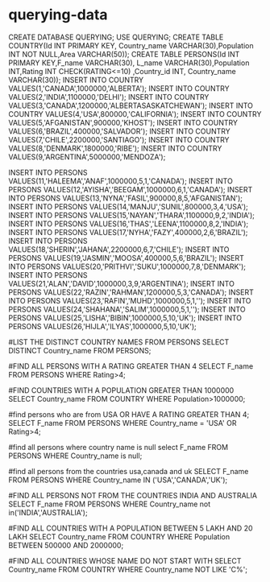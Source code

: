 # querying-data
CREATE DATABASE QUERYING;
USE QUERYING;
CREATE TABLE COUNTRY(Id INT PRIMARY KEY, Country_name VARCHAR(30),Population INT NOT NULL,Area VARCHAR(50));
CREATE TABLE PERSONS(Id INT PRIMARY KEY,F_name VARCHAR(30), L_name VARCHAR(30),Population INT,Rating INT CHECK(RATING<=10) ,Country_id INT, Country_name VARCHAR(30));
INSERT INTO COUNTRY VALUES(1,'CANADA',1000000,'ALBERTA');
INSERT INTO COUNTRY VALUES(2,'INDIA',1100000,'DELHI');
INSERT INTO COUNTRY VALUES(3,'CANADA',1200000,'ALBERTASASKATCHEWAN');
INSERT INTO COUNTRY VALUES(4,'USA',800000,'CALIFORNIA');
INSERT INTO COUNTRY VALUES(5,'AFGANISTAN',900000,'KHOST');
INSERT INTO COUNTRY VALUES(6,'BRAZIL',400000,'SALVADOR');
INSERT INTO COUNTRY VALUES(7,'CHILE',2200000,'SANTIAGO');
INSERT INTO COUNTRY VALUES(8,'DENMARK',1800000,'RIBE');
INSERT INTO COUNTRY VALUES(9,'ARGENTINA',5000000,'MENDOZA');

INSERT INTO PERSONS VALUES(11,'HALEEMA','ANAF',1000000,5,1,'CANADA');
INSERT INTO PERSONS VALUES(12,'AYISHA','BEEGAM',1000000,6,1,'CANADA');
INSERT INTO PERSONS VALUES(13,'NYNA','FASIL',900000,8,5,'AFGANISTAN');
INSERT INTO PERSONS VALUES(14,'MANJU','SUNIL',800000,3,4,'USA');
INSERT INTO PERSONS VALUES(15,'NAYAN','THARA',1100000,9,2,'INDIA');
INSERT INTO PERSONS VALUES(16,'THAS','LEENA',1100000,8,2,'INDIA');
INSERT INTO PERSONS VALUES(17,'NYHA','FAZY',400000,2,6,'BRAZIL');
INSERT INTO PERSONS VALUES(18,'SHERIN','JAHANA',2200000,6,7,'CHILE');
INSERT INTO PERSONS VALUES(19,'JASMIN','MOOSA',400000,5,6,'BRAZIL');
INSERT INTO PERSONS VALUES(20,'PRITHVI','SUKU',1000000,7,8,'DENMARK');
INSERT INTO PERSONS VALUES(21,'ALAN','DAVID',1000000,3,9,'ARGENTINA');
INSERT INTO PERSONS VALUES(22,'RAZIN','RAHMAN',1200000,5,3,'CANADA');
INSERT INTO PERSONS VALUES(23,'RAFIN','MUHD',1000000,5,1,'');
INSERT INTO PERSONS VALUES(24,'SHAHANA','SALIM',1000000,5,1,'');
INSERT INTO PERSONS VALUES(25,'LISHA','BIBIN',1000000,5,10,'UK');
INSERT INTO PERSONS VALUES(26,'HIJLA','ILYAS',1000000,5,10,'UK');

#LIST THE DISTINCT COUNTRY NAMES FROM PERSONS
 SELECT DISTINCT Country_name FROM PERSONS;
 
 #FIND ALL PERSONS WITH A RATING GREATER THAN 4
 SELECT F_name FROM PERSONS WHERE Rating>4;
 
 #FIND COUNTRIES WITH A POPULATION GREATER THAN 1000000
 SELECT Country_name FROM COUNTRY WHERE Population>1000000;
 
 #find persons who are from USA OR HAVE A RATING GREATER THAN 4;
 SELECT F_name FROM PERSONS WHERE Country_name = 'USA' OR Rating>4;
 
 #find all persons where country name is null
 select F_name FROM PERSONS WHERE Country_name is null;
 
 #find all persons from the countries usa,canada and uk
 SELECT F_name FROM PERSONS WHERE Country_name IN ('USA','CANADA','UK');
 
 #FIND ALL PERSONS NOT FROM THE COUNTRIES INDIA AND AUSTRALIA
 SELECT F_name FROM PERSONS WHERE Country_name not in('INDIA','AUSTRALIA');
 
 #FIND ALL COUNTRIES WITH A POPULATION BETWEEN 5 LAKH AND 20 LAKH
 SELECT Country_name FROM COUNTRY WHERE Population BETWEEN 500000 AND 2000000;
 
 #FIND ALL COUNTRIES WHOSE NAME DO NOT START WITH 
 SELECT Country_name FROM COUNTRY WHERE Country_name NOT LIKE 'C%';
 
